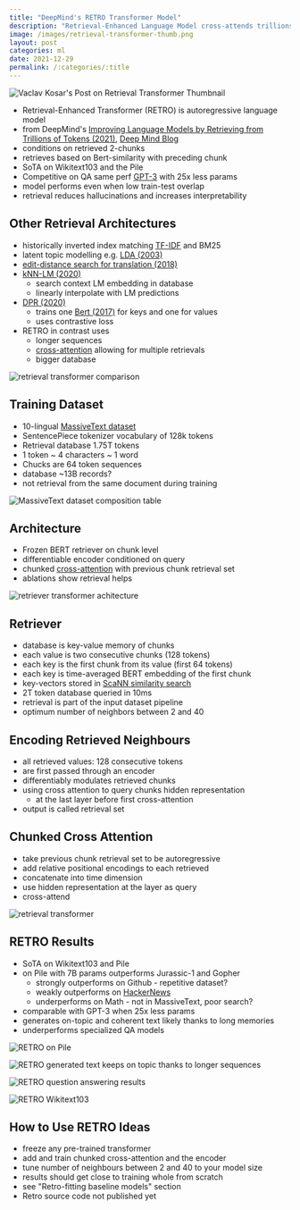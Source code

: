 ```yaml
---
title: "DeepMind's RETRO Transformer Model"
description: "Retrieval-Enhanced Language Model cross-attends trillions of tokens for Wikitext103 and The Pile SoTA."
image: /images/retrieval-transformer-thumb.png 
layout: post
categories: ml
date: 2021-12-29
permalink: /:categories/:title
---
```


![Vaclav Kosar's Post on Retrieval Transformer Thumbnail](/images/retrieval-transformer-thumb.png)

- Retrieval-Enhanced Transformer (RETRO) is autoregressive language model
- from DeepMind's [Improving Language Models by Retrieving from Trillions of Tokens (2021)](https://arxiv.org/pdf/2112.04426v1.pdf), [Deep Mind Blog](https://deepmind.com/research/publications/2021/improving-language-models-by-retrieving-from-trillions-of-tokens)
- conditions on retrieved 2-chunks
- retrieves based on Bert-similarity with preceding chunk
- SoTA on Wikitext103 and the Pile 
- Competitive on QA same perf [GPT-3](https://arxiv.org/pdf/2005.14165.pdf) with 25x less params
- model performs even when low train-test overlap
- retrieval reduces hallucinations and increases interpretability


## Other Retrieval Architectures
- historically inverted index matching [TF-IDF](https://en.wikipedia.org/wiki/Tf%E2%80%93idf) and BM25
- latent topic modelling e.g. [LDA (2003)](https://www.jmlr.org/papers/volume3/blei03a/blei03a.pdf)
- [edit-distance search for translation (2018)](https://arxiv.org/pdf/1705.07267.pdf)
- [kNN-LM (2020)](https://openreview.net/forum?id=HklBjCEKvH)
  - search context LM embedding in database
  - linearly interpolate with LM predictions
- [DPR (2020)](https://aclanthology.org/2020.emnlp-main.550.pdf)
  - trains one [Bert (2017)](https://arxiv.org/pdf/1706.03762.pdf) for keys and one for values
  - uses contrastive loss
- RETRO in contrast uses
  - longer sequences
  - [cross-attention](/ml/cross-attention-in-transformer-architecture) allowing for multiple retrievals
  - bigger database

![retrieval transformer comparison](/images/retrieval-transformer-comparison.png)





## Training Dataset
- 10-lingual [MassiveText dataset](https://storage.googleapis.com/deepmind-media/research/language-research/Training%20Gopher.pdf)
- SentencePiece tokenizer vocabulary of 128k tokens
- Retrieval database 1.75T tokens
- 1 token ~ 4 characters ~ 1 word
- Chucks are 64 token sequences
- database ~13B records? 
- not retrieval from the same document during training

![MassiveText dataset composition table](/images/retrieval-transformer-massive-text.png)

 
## Architecture
- Frozen BERT retriever on chunk level
- differentiable encoder conditioned on query
- chunked [cross-attention](/ml/cross-attention-in-transformer-architecture) with previous chunk retrieval set 
- ablations show retrieval helps

![retriever transformer achitecture](/images/retriever-transformer-architecture.png)


## Retriever
- database is key-value memory of chunks
- each value is two consecutive chunks (128 tokens)
- each key is the first chunk from its value (first 64 tokens)
- each key is time-averaged BERT embedding of the first chunk
- key-vectors stored in [ScaNN similarity search](https://github.com/google-research/google-research/tree/master/scann)
- 2T token database queried in 10ms
- retrieval is part of the input dataset pipeline
- optimum number of neighbors between 2 and 40 


## Encoding Retrieved Neighbours
- all retrieved values: 128 consecutive tokens
- are first passed through an encoder
- differentiably modulates retrieved chunks
- using cross attention to query chunks hidden representation
  - at the last layer before first cross-attention
- output is called retrieval set


## Chunked Cross Attention
- take previous chunk retrieval set to be autoregressive
- add relative positional encodings to each retrieved 
- concatenate into time dimension
- use hidden representation at the layer as query
- cross-attend 

![retrieval transformer](/images/retrieval-transformer-cross-attention.png)


## RETRO Results
- SoTA on Wikitext103 and Pile
- on Pile with 7B params outperforms Jurassic-1 and Gopher
  - strongly outperforms on Github - repetitive dataset?
  - weakly outperforms on [HackerNews](https://news.ycombinator.com/)
  - underperforms on Math - not in MassiveText, poor search?
- comparable with GPT-3 when 25x less params
- generates on-topic and coherent text likely thanks to long memories
- underperforms specialized QA models

![RETRO on Pile](../images/retrieval-transformer-results-on-pile.png)

![RETRO generated text keeps on topic thanks to longer sequences](/images/retrieval-transformer-generated-text.png)

![RETRO question answering results](/images/retrieval-transformer-qa-results.png)

![RETRO Wikitext103](/images/retrieval-transformer-wikitext103-results.png)


## How to Use RETRO Ideas
- freeze any pre-trained transformer
- add and train chunked cross-attention and the encoder
- tune number of neighbours between 2 and 40 to your model size
- results should get close to training whole from scratch
- see "Retro-fitting baseline models" section
- Retro source code not published yet

